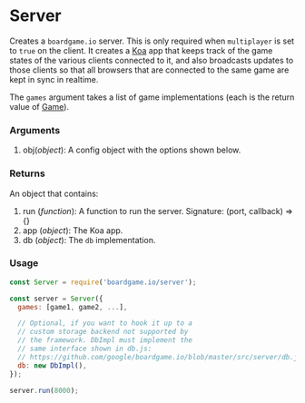 # Server

Creates a `boardgame.io` server. This is only required when
`multiplayer` is set to `true` on the client. It creates a
[Koa](http://koajs.com/) app that keeps track of the game
states of the various clients connected to it, and also
broadcasts updates to those clients so that all browsers
that are connected to the same game are kept in sync in
realtime.

The `games` argument takes a list of game implementations
(each is the return value of [Game](/api/Game.md)).

### Arguments

1.  obj(_object_): A config object with the options shown below.

### Returns

An object that contains:

1.  run (_function_): A function to run the server.
    Signature: (port, callback) => {}
2.  app (_object_): The Koa app.
3.  db (_object_): The `db` implementation.

### Usage

```js
const Server = require('boardgame.io/server');

const server = Server({
  games: [game1, game2, ...],

  // Optional, if you want to hook it up to a
  // custom storage backend not supported by
  // the framework. DbImpl must implement the
  // same interface shown in db.js:
  // https://github.com/google/boardgame.io/blob/master/src/server/db.js
  db: new DbImpl(),
});

server.run(8000);
```
